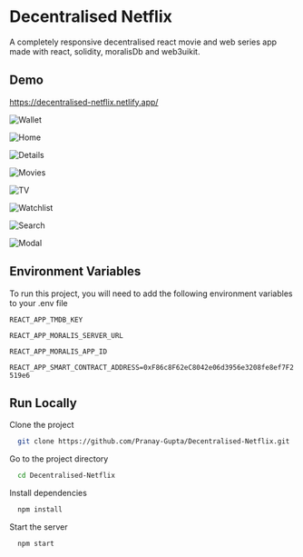 
# Decentralised Netflix

 A completely responsive decentralised react movie and web series app made with react, solidity, moralisDb and web3uikit.

## Demo

https://decentralised-netflix.netlify.app/

![Wallet](https://user-images.githubusercontent.com/69376775/169444454-744bad7c-b7fd-4493-94e3-2c8572c8947f.png)


![Home](https://user-images.githubusercontent.com/69376775/169444264-6f1595fa-b3d3-4c5a-a2ee-c666fa706ac2.png)

![Details](https://user-images.githubusercontent.com/69376775/169444860-751b2132-13f2-4c2b-be2b-78db6f17a28c.png)

![Movies](https://user-images.githubusercontent.com/69376775/169445266-8e6200b8-4ff1-447e-8c46-40802bb2e69b.png)

![TV](https://user-images.githubusercontent.com/69376775/169445412-4ea6dc53-6a11-44d7-b6f8-1c065d9d8877.png)

![Watchlist](https://user-images.githubusercontent.com/69376775/169445522-c96c141d-52aa-49d1-8c16-48fa5124a35d.png)

![Search](https://user-images.githubusercontent.com/69376775/169445677-4825a42e-3a5e-4d30-ab08-c157a30d1462.png)

![Modal](https://user-images.githubusercontent.com/69376775/169445967-8883111c-2741-4429-afaf-9ce5a87c82bf.png)

## Environment Variables

To run this project, you will need to add the following environment variables to your .env file

`REACT_APP_TMDB_KEY`

`REACT_APP_MORALIS_SERVER_URL`

`REACT_APP_MORALIS_APP_ID`

`REACT_APP_SMART_CONTRACT_ADDRESS=0xF86c8F62eC8042e06d3956e3208fe8ef7F2519e6 `


## Run Locally

Clone the project

```bash
  git clone https://github.com/Pranay-Gupta/Decentralised-Netflix.git
```

Go to the project directory

```bash
  cd Decentralised-Netflix
```

Install dependencies

```bash
  npm install
```

Start the server

```bash
  npm start
```

